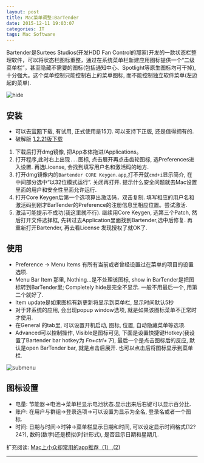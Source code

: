 ```yaml
---
layout: post
title: Mac菜单调整:BarTender
date: 2015-12-11 19:03:07
categories: IT
tags: Mac Software
---
```


Bartender是Surtees Studios(开发HDD Fan Control的那家)开发的一款状态栏整理软件，可以将状态栏图标重整，通过在系统菜单栏新建应用图标提供一个“二级菜单栏”，甚至隐藏不需要的图标(包括通知中心、Spotlight等原生图标均可干掉),十分强大。这个菜单控制只能控制右上的菜单图标, 而不能控制独立软件菜单(左边起的菜单).

![hide](http://sspai.com/attachment/origin/2015/04/30/249498.gif)

## 安装

- 可以去[官网](https://www.macbartender.com/)下载, 有试用, 正式使用是15刀. 可以支持下正版, 还是值得拥有的. 
- 破解版 [1.2.21版下载](http://bbs.feng.com/read-htm-tid-8261997.html)

1. 下载后打开dmg镜像, 把App本体拖进/Applications。
2. 打开程序,此时右上出现`...`图标, 点击展开再点击齿轮图标, 选Preferences进入设置. 再选License, 会找到填写用户名和激活码的地方.
3. 打开dmg镜像内的`Bartender CORE Keygen.app`,打不开就`cmd+i`显示简介, 在中间部分选中“以32位模式运行”. 关闭再打开. 提示什么安全问题就去Mac设置里面的用户和安全性里面允许运行.
4. 打开Core Keygen后第一个选项算出激活码，双击复制. 填写相应的用户名和激活码到刚才BarTender的Preference的注册信息里相应位置。尝试激活.
5. 激活可能提示不成功(我这里就不行). 继续用Core Keygen, 选第三个Patch, 然后打开文件选择框, 先转过去Application里面找到Bartender,选中后修复. 再重新打开Bartender, 再去看License 发现授权了就OK了.


## 使用

- Preference -> Menu Items 有所有当前或者曾经设置过在菜单的项目的设置选项.
- Menu Bar Item 那里, Nothing...是不处理该图标, show in BarTender是把图标转到BarTender里; Completely hide是完全不显示. 一般不用最后一个, 用第二个就好了.
- Item update是如果图标有新更新将显示到菜单栏, 显示时间默认5秒
- 对于非系统的应用, 会出现popup window选项, 就是如果该图标菜单不正常时才使用.
- 在General 的tab里, 可以设置开机启动, 图标, 位置, 自动隐藏菜单等选项.
- Advanced可以控制操作, Visible是图标可见, 下面是设置快捷键Hotkey(我设置了Bartender bar hotkey为 *Fn+ctrl+下*), 最后一个是点击图标后的反应, 默认是open BarTender bar, 就是点击后展开. 也可以点击后将图标显示到菜单栏.


![submenu](https://www.macbartender.com/assets/img/bartenderImages/19.png)

## 图标设置

- 电量: 节能器->电池->菜单栏显示电池状态.显示出来后右键可以显示百分比.
- 账户: 在用户与群组->登录选项->可以设置为显示为全名, 登录名或者一个图标.
- 时间: 日期与时间->时钟->菜单栏显示日期和时间, 可以设定显示时间格式(12?24?), 数码(数字)还是模拟(时针形式), 是否显示日期和星期几.

扩充阅读: [Mac上小众却常用的app推荐（1）](http://www.imooc.com/wenda/detail/244074),[(2)](http://www.imooc.com/wenda/detail/244077)

------
